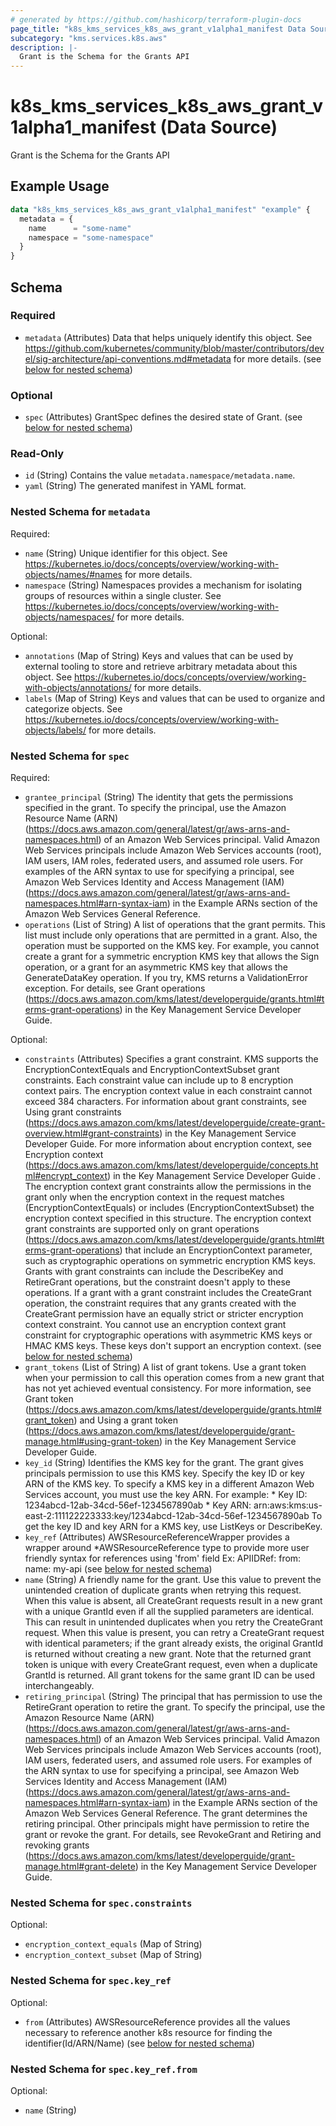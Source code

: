 ```yaml
---
# generated by https://github.com/hashicorp/terraform-plugin-docs
page_title: "k8s_kms_services_k8s_aws_grant_v1alpha1_manifest Data Source - terraform-provider-k8s"
subcategory: "kms.services.k8s.aws"
description: |-
  Grant is the Schema for the Grants API
---
```


# k8s_kms_services_k8s_aws_grant_v1alpha1_manifest (Data Source)

Grant is the Schema for the Grants API

## Example Usage

```terraform
data "k8s_kms_services_k8s_aws_grant_v1alpha1_manifest" "example" {
  metadata = {
    name      = "some-name"
    namespace = "some-namespace"
  }
}
```

<!-- schema generated by tfplugindocs -->
## Schema

### Required

- `metadata` (Attributes) Data that helps uniquely identify this object. See https://github.com/kubernetes/community/blob/master/contributors/devel/sig-architecture/api-conventions.md#metadata for more details. (see [below for nested schema](#nestedatt--metadata))

### Optional

- `spec` (Attributes) GrantSpec defines the desired state of Grant. (see [below for nested schema](#nestedatt--spec))

### Read-Only

- `id` (String) Contains the value `metadata.namespace/metadata.name`.
- `yaml` (String) The generated manifest in YAML format.

<a id="nestedatt--metadata"></a>
### Nested Schema for `metadata`

Required:

- `name` (String) Unique identifier for this object. See https://kubernetes.io/docs/concepts/overview/working-with-objects/names/#names for more details.
- `namespace` (String) Namespaces provides a mechanism for isolating groups of resources within a single cluster. See https://kubernetes.io/docs/concepts/overview/working-with-objects/namespaces/ for more details.

Optional:

- `annotations` (Map of String) Keys and values that can be used by external tooling to store and retrieve arbitrary metadata about this object. See https://kubernetes.io/docs/concepts/overview/working-with-objects/annotations/ for more details.
- `labels` (Map of String) Keys and values that can be used to organize and categorize objects. See https://kubernetes.io/docs/concepts/overview/working-with-objects/labels/ for more details.


<a id="nestedatt--spec"></a>
### Nested Schema for `spec`

Required:

- `grantee_principal` (String) The identity that gets the permissions specified in the grant.  To specify the principal, use the Amazon Resource Name (ARN) (https://docs.aws.amazon.com/general/latest/gr/aws-arns-and-namespaces.html) of an Amazon Web Services principal. Valid Amazon Web Services principals include Amazon Web Services accounts (root), IAM users, IAM roles, federated users, and assumed role users. For examples of the ARN syntax to use for specifying a principal, see Amazon Web Services Identity and Access Management (IAM) (https://docs.aws.amazon.com/general/latest/gr/aws-arns-and-namespaces.html#arn-syntax-iam) in the Example ARNs section of the Amazon Web Services General Reference.
- `operations` (List of String) A list of operations that the grant permits.  This list must include only operations that are permitted in a grant. Also, the operation must be supported on the KMS key. For example, you cannot create a grant for a symmetric encryption KMS key that allows the Sign operation, or a grant for an asymmetric KMS key that allows the GenerateDataKey operation. If you try, KMS returns a ValidationError exception. For details, see Grant operations (https://docs.aws.amazon.com/kms/latest/developerguide/grants.html#terms-grant-operations) in the Key Management Service Developer Guide.

Optional:

- `constraints` (Attributes) Specifies a grant constraint.  KMS supports the EncryptionContextEquals and EncryptionContextSubset grant constraints. Each constraint value can include up to 8 encryption context pairs. The encryption context value in each constraint cannot exceed 384 characters. For information about grant constraints, see Using grant constraints (https://docs.aws.amazon.com/kms/latest/developerguide/create-grant-overview.html#grant-constraints) in the Key Management Service Developer Guide. For more information about encryption context, see Encryption context (https://docs.aws.amazon.com/kms/latest/developerguide/concepts.html#encrypt_context) in the Key Management Service Developer Guide .  The encryption context grant constraints allow the permissions in the grant only when the encryption context in the request matches (EncryptionContextEquals) or includes (EncryptionContextSubset) the encryption context specified in this structure.  The encryption context grant constraints are supported only on grant operations (https://docs.aws.amazon.com/kms/latest/developerguide/grants.html#terms-grant-operations) that include an EncryptionContext parameter, such as cryptographic operations on symmetric encryption KMS keys. Grants with grant constraints can include the DescribeKey and RetireGrant operations, but the constraint doesn't apply to these operations. If a grant with a grant constraint includes the CreateGrant operation, the constraint requires that any grants created with the CreateGrant permission have an equally strict or stricter encryption context constraint.  You cannot use an encryption context grant constraint for cryptographic operations with asymmetric KMS keys or HMAC KMS keys. These keys don't support an encryption context. (see [below for nested schema](#nestedatt--spec--constraints))
- `grant_tokens` (List of String) A list of grant tokens.  Use a grant token when your permission to call this operation comes from a new grant that has not yet achieved eventual consistency. For more information, see Grant token (https://docs.aws.amazon.com/kms/latest/developerguide/grants.html#grant_token) and Using a grant token (https://docs.aws.amazon.com/kms/latest/developerguide/grant-manage.html#using-grant-token) in the Key Management Service Developer Guide.
- `key_id` (String) Identifies the KMS key for the grant. The grant gives principals permission to use this KMS key.  Specify the key ID or key ARN of the KMS key. To specify a KMS key in a different Amazon Web Services account, you must use the key ARN.  For example:  * Key ID: 1234abcd-12ab-34cd-56ef-1234567890ab  * Key ARN: arn:aws:kms:us-east-2:111122223333:key/1234abcd-12ab-34cd-56ef-1234567890ab  To get the key ID and key ARN for a KMS key, use ListKeys or DescribeKey.
- `key_ref` (Attributes) AWSResourceReferenceWrapper provides a wrapper around *AWSResourceReference type to provide more user friendly syntax for references using 'from' field Ex: APIIDRef:  from: name: my-api (see [below for nested schema](#nestedatt--spec--key_ref))
- `name` (String) A friendly name for the grant. Use this value to prevent the unintended creation of duplicate grants when retrying this request.  When this value is absent, all CreateGrant requests result in a new grant with a unique GrantId even if all the supplied parameters are identical. This can result in unintended duplicates when you retry the CreateGrant request.  When this value is present, you can retry a CreateGrant request with identical parameters; if the grant already exists, the original GrantId is returned without creating a new grant. Note that the returned grant token is unique with every CreateGrant request, even when a duplicate GrantId is returned. All grant tokens for the same grant ID can be used interchangeably.
- `retiring_principal` (String) The principal that has permission to use the RetireGrant operation to retire the grant.  To specify the principal, use the Amazon Resource Name (ARN) (https://docs.aws.amazon.com/general/latest/gr/aws-arns-and-namespaces.html) of an Amazon Web Services principal. Valid Amazon Web Services principals include Amazon Web Services accounts (root), IAM users, federated users, and assumed role users. For examples of the ARN syntax to use for specifying a principal, see Amazon Web Services Identity and Access Management (IAM) (https://docs.aws.amazon.com/general/latest/gr/aws-arns-and-namespaces.html#arn-syntax-iam) in the Example ARNs section of the Amazon Web Services General Reference.  The grant determines the retiring principal. Other principals might have permission to retire the grant or revoke the grant. For details, see RevokeGrant and Retiring and revoking grants (https://docs.aws.amazon.com/kms/latest/developerguide/grant-manage.html#grant-delete) in the Key Management Service Developer Guide.

<a id="nestedatt--spec--constraints"></a>
### Nested Schema for `spec.constraints`

Optional:

- `encryption_context_equals` (Map of String)
- `encryption_context_subset` (Map of String)


<a id="nestedatt--spec--key_ref"></a>
### Nested Schema for `spec.key_ref`

Optional:

- `from` (Attributes) AWSResourceReference provides all the values necessary to reference another k8s resource for finding the identifier(Id/ARN/Name) (see [below for nested schema](#nestedatt--spec--key_ref--from))

<a id="nestedatt--spec--key_ref--from"></a>
### Nested Schema for `spec.key_ref.from`

Optional:

- `name` (String)
